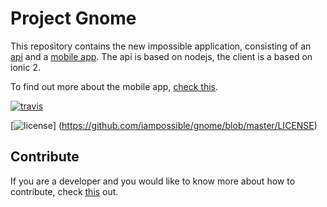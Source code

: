 # Project Gnome

This repository contains the new impossible application, consisting of an [api](https://github.com/iampossible/gnome/tree/master/api) and a [mobile app](https://github.com/iampossible/gnome/tree/master/ionic-app). The api is based on nodejs, the client is a based on ionic 2.

To find out more about the mobile app, [check this](https://github.com/iampossible/gnome/blob/master/ionic-app/README.md).

[![travis](https://travis-ci.com/iampossible/gnome.svg?token=pRsY4d1vPGXP2y7vWAsk&branch=master)](https://travis-ci.org/iampossible/gnome)

[![license](https://img.shields.io/github/license/iampossible/gnome.svg)]
(https://github.com/iampossible/gnome/blob/master/LICENSE)

## Contribute
If you are a developer and you would like to know more about how to contribute, check [this](https://github.com/iampossible/gnome/blob/master/DEVELOPER.md) out.

